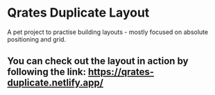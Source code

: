 # Qrates Duplicate Layout
A pet project to practise building layouts - mostly focused on absolute positioning and grid.
## You can check out the layout in action by following the link: https://qrates-duplicate.netlify.app/
